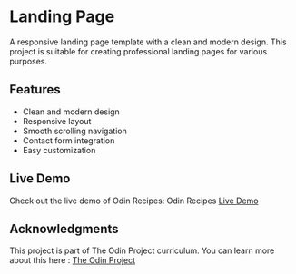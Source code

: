 # Landing Page

A responsive landing page template with a clean and modern design. This project is suitable for creating professional landing pages for various purposes.

## Features
- Clean and modern design
- Responsive layout
- Smooth scrolling navigation
- Contact form integration
- Easy customization

## Live Demo
Check out the live demo of Odin Recipes: Odin Recipes [Live Demo](https://sabuuuu.github.io/landing-page/)

## Acknowledgments 
This project is part of The Odin Project curriculum.
You can learn more about this here : [The Odin Project](https://www.theodinproject.com/)
